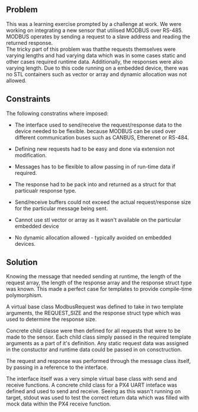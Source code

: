 ## Problem
This was a learning exercise prompted by a challenge at work. We were working on 
integrating a new sensor that utilised MODBUS over RS-485. MODBUS operates by sending 
a request to a slave address and reading the returned response.
<br>
The tricky part of this problem was thatthe requests themselves were varying
lengths and had varying data which was in some cases static and other cases
required runtime data. Additionally, the responses were also varying length.
Due to this code running on a embedded device, there was no STL containers
such as vector or array and dynamic allocation was not allowed.
<br>
## Constraints
The following constratins where imposed:
- The interface used to send/receive the request/response data to the device needed to be flexible.
because MODBUS can be used over different communication buses such as CANBUS, Etherenet or RS-484.

- Defining new requests had to be easy and done via extension not modification. 

- Messages has to be flexible to allow passing in of run-time data if required.

- The response had to be pack into and returned as a struct for that particualr response type.

- Send/receive buffers could not exceed the actual request/response size for the particular
message being sent.

- Cannot use stl vector or array as it wasn't available on the particular embedded device

- No dynamic allocation allowed - typically avoided on embedded devices.

## Solution
Knowing the message that needed sending at runtime, the length of the request array,
the length of the response array and the response struct type was known. This made
a perfect case for templates to provide compile-time polymorphism. 

A virtual base class ModbusRequest was defined to take in two template arguments,
the REQUEST_SIZE and the response struct type which was used to determine the response size.

Concrete child classe were then defined for all requests that were to be made to 
the sensor. Each child class simply passed in the required template arguments as a
part of it's definition. Any static request data was assigned in the constuctor
and runtime data could be passed in on consctruction.

The request and response was performed through the message class itself,
by passing in a reference to the interface. 

The interface itself was a very simple virtual base class with send and receive 
functions. A concrete child class for a PX4 UART inteface was defined and used
to send and receive. Seeing as this wasn't running on target, stdout was used
to test the correct return data which was filled with mock data within the PX4 
receive function.


